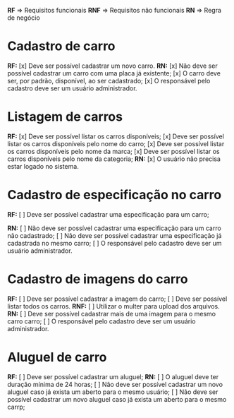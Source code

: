 **RF** => Requisitos funcionais
**RNF** => Requisitos não funcionais
**RN** => Regra de negócio


# Cadastro de carro
**RF:**
[x] Deve ser possível cadastrar um novo carro.
**RN:**
[x] Não deve ser possível cadastrar um carro com uma placa já existente;
[x] O carro deve ser, por padrão, disponível, ao ser cadastrado;
[x] O responsável pelo cadastro deve ser um usuário administrador.

 
# Listagem de carros
**RF:**
[x] Deve ser possível listar os carros disponíveis;
[x] Deve ser possível listar os carros disponíveis pelo nome do carro;
[x] Deve ser possível listar os carros disponíveis pelo nome da marca;
[x] Deve ser possível listar os carros disponíveis pelo nome da categoria;
**RN:**
[x] O usuário não precisa estar logado no sistema.


# Cadastro de especificação no carro
**RF:**
[ ] Deve ser possível cadastrar uma especificação para um carro;

**RN:**
[ ] Não deve ser possível cadastrar uma especificação para um carro não cadastrado;
[ ] Não deve ser possível cadastrar uma especificação já cadastrada no mesmo carro;
[ ] O responsável pelo cadastro deve ser um usuário administrador.


# Cadastro de imagens do carro
**RF:**
[ ] Deve ser possível cadastrar a imagem do carro;
[ ] Deve ser possível listar todos os carros.
**RNF:**
[ ] Utilizar o multer para upload dos arquivos.
**RN:**
[ ] Deve ser possível cadastrar mais de uma imagem para o mesmo carro carro;
[ ] O responsável pelo cadastro deve ser um usuário administrador.


# Aluguel de carro
**RF:**
[ ] Deve ser possível cadastrar um aluguel;
**RN:**
[ ] O aluguel deve ter duração mínima de 24 horas;
[ ] Não deve ser possível cadastrar um novo aluguel caso já exista um aberto para o mesmo usuário;
[ ] Não deve ser possível cadastrar um novo aluguel caso já exista um aberto para o mesmo carrp;